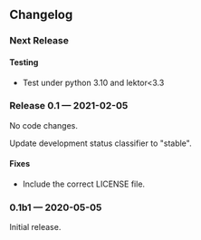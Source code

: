 ## Changelog

### Next Release

#### Testing

- Test under python 3.10 and lektor<3.3

### Release 0.1 — 2021-02-05

No code changes.

Update development status classifier to "stable".

#### Fixes

- Include the correct LICENSE file.

### 0.1b1 — 2020-05-05

Initial release.
